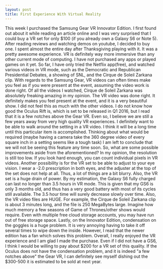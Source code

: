 ```yaml
---
layout: post
title: First Experience With Virtual Reality
---
```


This week I purchased the Samsung Gear VR Innovator Edition. I first found out about it while reading an article online and I was 
very surprised that I could buy a VR set for only $100 (if you already own a Galaxy S6 or Note 5). After reading reviews and watching 
demos on youtube, I decided to buy one. I spent almost the entire day after Thanksgiving playing with it. It was a pretty awesome experience. 
VR is definitely way more immersive than any other current mode of computing. I have not purchased any apps or played games on it yet. So far, 
I have only tried the Netflix app(free), and watched various videos in VR mode, such as the Democratic and Republican Presidential Debates, a showing 
of SNL, and the Cirque de Soleil Zarkana clip. With regards to the Samsung Gear, VR videos can often times make you feel as if you were 
present at the event, assuming the video work is done right. Of all the videos I watched, Cirque de Soleil Zarkana was absolutely freaking 
amazing in my opinion. The VR video was done right. It definitely makes you feel present at the event, and it is a very beautiful show. I did 
not feel this as much with the other videos. I do not know how good the Oculus Rift is, which is set to be released in Q1 2016, but I read that
it is a few notches above the Gear VR. Even so, I believe we are still a few years away from very high quality VR experiences. I definitely want to be 
able to walk around the setting in a VR video. I think it will be a long time until this particular item is accomplished. Thinking about what would be required (maybe 
having a camera take the 360 degree video of every square inch in a setting seems like a tough task) I am left to conclude that we will not be seeing this feature any 
time soon. So, what are some possible improvements aside from the aforementioned? In my opinion, the resolution is still too low. If you look hard enough, you 
can count individual pixels in VR videos. Another possibility is for the VR set to be able to adjust to your eye vision. 
I wear a -2.0 prescription in both eyes, and the adjuster at the top of the set does not help at all. Thus, a lot of things are a bit blurry. Also, the VR set is a huge drain 
of power. By my estimation, the Galaxy S6 fully charged can last no longer than 3.5 hours in VR mode. This is given that my GS6 is only 3 months old, 
and thus has a very good battery with most of its cycles still available. The 3.5 hour time will surely decrease slowly over time. Also, the VR video files are HUGE. For example, 
the Cirque de Soleil Zarkana clip is about 3 minutes long, and the file is 250 MegaBytes large. Imagine how much memory a few seasons of Game of Thrones/other shows would require. Even with multiple free 
cloud storage accounts, you may have run out of free storage space. Lastly, on the Innovator Edition, condensation on the goggles is a huge 
problem. It is very annoying having to take it off several times to wipe down the inside. However, I read that the newer edition has a fan which solves this problem. 
Overall, I really enjoyed the VR experience and I am glad I made the purchase. Even if I did not have a GS6, I think I would be willing to pay about $200 for a VR set of this 
quality. If the Oculus does not have the condensation problem, and it is indeed "a few notches above" the Gear VR, I can definitely see myself 
dishing out the $300-500 it is estimated to be sold at next year. 
